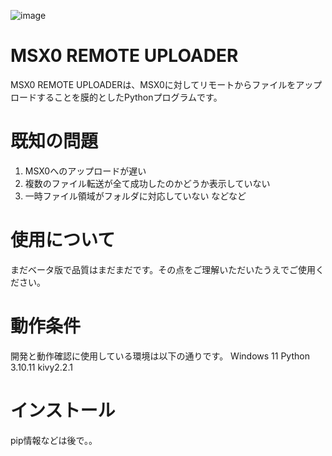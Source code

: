 ![image](https://github.com/user-attachments/assets/9514b0f6-918e-47f3-8c80-58329f70fd72)
# MSX0 REMOTE UPLOADER
MSX0 REMOTE UPLOADERは、MSX0に対してリモートからファイルをアップロードすることを膜的としたPythonプログラムです。
# 既知の問題
1. MSX0へのアップロードが遅い
2. 複数のファイル転送が全て成功したのかどうか表示していない
3. 一時ファイル領域がフォルダに対応していない
などなど
# 使用について
まだベータ版で品質はまだまだです。その点をご理解いただいたうえでご使用ください。
# 動作条件
開発と動作確認に使用している環境は以下の通りです。
Windows 11
Python 3.10.11
kivy2.2.1
# インストール
pip情報などは後で。。
